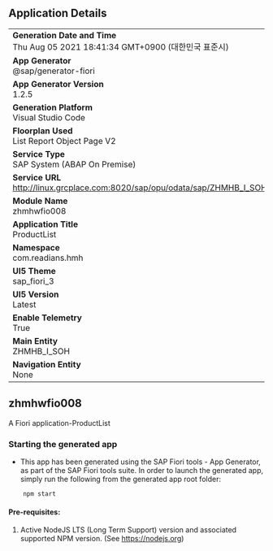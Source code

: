 ## Application Details
|               |
| ------------- |
|**Generation Date and Time**<br>Thu Aug 05 2021 18:41:34 GMT+0900 (대한민국 표준시)|
|**App Generator**<br>@sap/generator-fiori|
|**App Generator Version**<br>1.2.5|
|**Generation Platform**<br>Visual Studio Code|
|**Floorplan Used**<br>List Report Object Page V2|
|**Service Type**<br>SAP System (ABAP On Premise)|
|**Service URL**<br>http://linux.grcplace.com:8020/sap/opu/odata/sap/ZHMHB_I_SOH_CDS/
|**Module Name**<br>zhmhwfio008|
|**Application Title**<br>ProductList|
|**Namespace**<br>com.readians.hmh|
|**UI5 Theme**<br>sap_fiori_3|
|**UI5 Version**<br>Latest|
|**Enable Telemetry**<br>True|
|**Main Entity**<br>ZHMHB_I_SOH|
|**Navigation Entity**<br>None|

## zhmhwfio008

A Fiori application-ProductList

### Starting the generated app

-   This app has been generated using the SAP Fiori tools - App Generator, as part of the SAP Fiori tools suite.  In order to launch the generated app, simply run the following from the generated app root folder:

```
    npm start
```

#### Pre-requisites:

1. Active NodeJS LTS (Long Term Support) version and associated supported NPM version.  (See https://nodejs.org)


